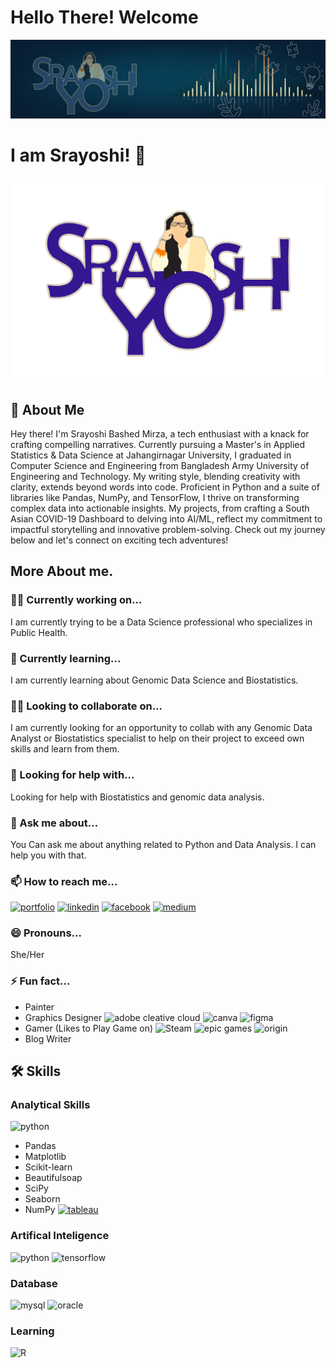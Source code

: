 
# Hello There! Welcome

![Cover](1697389551039.jpg)


# I am Srayoshi! 👋
![Logo](https://github.com/Srayoshi-Mirza/Srayoshi-mirza.github.io/blob/main/uploads/srayoshi-logo-01.png)

## 🚀 About Me

Hey there! I'm Srayoshi Bashed Mirza, a tech enthusiast with a knack for crafting compelling narratives. Currently pursuing a Master's in Applied Statistics & Data Science at Jahangirnagar University, I graduated in Computer Science and Engineering from Bangladesh Army University of Engineering and Technology. My writing style, blending creativity with clarity, extends beyond words into code. Proficient in Python and a suite of libraries like Pandas, NumPy, and TensorFlow, I thrive on transforming complex data into actionable insights. My projects, from crafting a South Asian COVID-19 Dashboard to delving into AI/ML, reflect my commitment to impactful storytelling and innovative problem-solving. Check out my journey below and let's connect on exciting tech adventures!

## More About me.
### 👩‍💻 Currently working on...
I am currently trying to be a Data Science professional who specializes in Public Health.
### 🧠 Currently learning...
I am currently learning about Genomic Data Science and Biostatistics.
### 👯‍♀️ Looking to collaborate on...
I am currently looking for an opportunity to collab with any Genomic Data Analyst or Biostatistics specialist to help on their project to exceed own skills and learn from them.
### 🤔 Looking for help with...
Looking for help with Biostatistics and genomic data analysis.
### 💬 Ask me about...
You Can ask me about anything related to Python and Data Analysis. I can help you with that.
### 📫 How to reach me...
[![portfolio](https://img.shields.io/badge/my_portfolio-000?style=for-the-badge&logo=ko-fi&logoColor=white)](https://srayoshi-mirza.github.io)
[![linkedin](https://img.shields.io/badge/linkedin-0A66C2?style=for-the-badge&logo=linkedin&logoColor=white)](https://www.linkedin.com/in/srayoshi-mirza/)
[![facebook](https://img.shields.io/badge/Facebook-1877F2?style=for-the-badge&logo=facebook&logoColor=white)](https://www.facebook.com/srayoshim/)
[![medium](https://img.shields.io/badge/Medium-12100E?style=for-the-badge&logo=medium&logoColor=white)](https://medium.com/@srayoshimirza)
### 😄 Pronouns...
She/Her
### ⚡️ Fun fact...

- Painter
- Graphics Designer
![adobe cleative cloud](https://img.shields.io/badge/Adobe%20Creative%20Cloud-DA1F26?style=for-the-badge&logo=Adobe%20Creative%20Cloud&logoColor=white)
![canva](https://img.shields.io/badge/Canva-%2300C4CC.svg?&style=for-the-badge&logo=Canva&logoColor=white)
![figma](https://img.shields.io/badge/Figma-F24E1E?style=for-the-badge&logo=figma&logoColor=white)
- Gamer (Likes to Play Game on)
![Steam](https://img.shields.io/badge/Steam-000000?style=for-the-badge&logo=steam&logoColor=white)
![epic games](https://img.shields.io/badge/Epic%20Games-313131?style=for-the-badge&logo=Epic%20Games&logoColor=white)
![origin](https://img.shields.io/badge/Origin-148EFF?style=for-the-badge&logo=origin&logoColor=white)
- Blog Writer

## 🛠 Skills
### Analytical Skills
![python](	https://img.shields.io/badge/Python-3776AB?style=for-the-badge&logo=python&logoColor=white)
- Pandas
- Matplotlib
- Scikit-learn
- Beautifulsoap
- SciPy
- Seaborn
- NumPy
[![tableau](https://img.shields.io/badge/Tableau-E97627?style=for-the-badge&logo=Tableau&logoColor=white)](https://public.tableau.com/app/profile/srayoshi.mirza)

### Artifical Inteligence
![python](	https://img.shields.io/badge/Python-3776AB?style=for-the-badge&logo=python&logoColor=white)
![tensorflow](https://img.shields.io/badge/TensorFlow-FF6F00?style=for-the-badge&logo=tensorflow&logoColor=white)

### Database
![mysql](	https://img.shields.io/badge/MySQL-005C84?style=for-the-badge&logo=mysql&logoColor=white)
![oracle](https://img.shields.io/badge/Oracle-F80000?style=for-the-badge&logo=Oracle&logoColor=white)

### Learning
![R](https://img.shields.io/badge/R-276DC3?style=for-the-badge&logo=r&logoColor=white)


